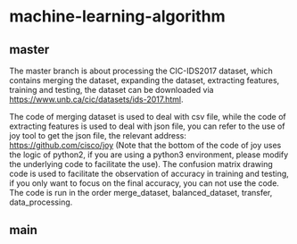 # machine-learning-algorithm
## master
The master branch is about processing the CIC-IDS2017 dataset, which contains merging the dataset, expanding the dataset, extracting features, training and testing, the dataset can be downloaded via https://www.unb.ca/cic/datasets/ids-2017.html.

The code of merging dataset is used to deal with csv file, while the code of extracting features is used to deal with json file, you can refer to the use of joy tool to get the json file, the relevant address: https://github.com/cisco/joy (Note that the bottom of the code of joy uses the logic of python2, if you are using a python3 environment, please modify the underlying code to facilitate the use). The confusion matrix drawing code is used to facilitate the observation of accuracy in training and testing, if you only want to focus on the final accuracy, you can not use the code. The code is run in the order merge_dataset, balanced_dataset, transfer, data_processing.
## main

